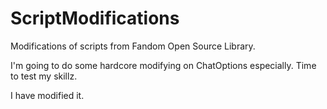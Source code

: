# ScriptModifications
Modifications of scripts from Fandom Open Source Library.

I'm going to do some hardcore modifying on ChatOptions especially. Time to test my skillz.

I have modified it.
